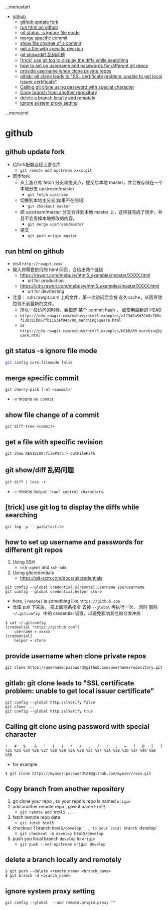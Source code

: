 ...menustart

 - [github](#bf215181b5140522137b3d4f6b73544a)
     - [github update fork](#f6b73a9a864f02b2d14ad454c6b09e68)
     - [run html on github](#606e5c37337c2f05305ab4a4a0dc2691)
     - [git status -s ignore file mode](#ecf2b9ae77e1b9272d6716ab8337c37e)
     - [merge specific commit](#a6c7b8bc87e837e643f48e27b843d648)
     - [show file change of a commit](#e35fc6dbd7673d56c0824c31ff378241)
     - [get a file with specific revision](#6f4311248df3ab2115e904e14c7836c9)
     - [git show/diff 乱码问题](#aafd38d2cb2288571bb67fc78e3a18f7)
     - [\[trick\] use git log to display the diffs while searching](#a9df5d1d20b4eb063767169d82151fdc)
     - [how to set up username and passwords for different git repos](#a3aecaf26f7ec612b34f4d9ed6c6532d)
     - [provide username when clone private repos](#366ee47209629dccbab3d2399247ea84)
     - [gitlab: git clone leads to "SSL certificate problem: unable to get local issuer certificate"](#8da880caa0ca98d1c46a028c0da79aac)
     - [Calling git clone using password with special character](#60f96f2175fb84d4839e67f2533a4c10)
     - [Copy branch from another repository](#9af7d00519ec3625b399242404c33af2)
     - [delete a branch locally and remotely](#65804564299051849847b74237b908e7)
     - [ignore system proxy setting](#69a87c5b277c131f12dde6841d30e6bc)

...menuend


<h2 id="bf215181b5140522137b3d4f6b73544a"></h2>


# github 

<h2 id="f6b73a9a864f02b2d14ad454c6b09e68"></h2>


## github update fork

 - 给fork配置远程上游仓库 
    - `git remote add upstream xxxx.git`
 - 同步fork
    - 从上游仓库 fetch 分支和提交点，提交给本地 master，并会被存储在一个本地分支 upstream/master 
        - `git fetch upstream` 
    - 切换到本地主分支(如果不在的话) 
        - `git checkout master` 
    - 把 upstream/master 分支合并到本地 master 上，这样就完成了同步，并且不会丢掉本地修改的内容。
        - `git merge upstream/master` 
    - 提交 
        - `git push origin master`

        
<h2 id="606e5c37337c2f05305ab4a4a0dc2691"></h2>


## run html on github

 - visit `http://rawgit.com/`
 - 输入你需要执行的 html 网页，会给出两个链接
    - https://rawgit.com/mebusy/html5_examples/master/XXXX.html
        - url for production
    - https://cdn.rawgit.com/mebusy/html5_examples/master/XXXX.html
        - url for dev/testing
 - 注意： cdn.rawgit.com 上的文件，第一次访问后会被 永久cache，从而导致 拉取不到最新的文件。
    - 所以一般访问的时候，会指定 某个 commit hash  ， 或使用最新的 HEAD
    - `https://cdn.rawgit.com/mebusy/html5_examples/a12340a5d32b0c760ef138301b067fb1153ef94b/00_marchingSquare.html`
    - or `https://cdn.rawgit.com/mebusy/html5_examples/HEAD/00_marchingSquare.html`


<h2 id="ecf2b9ae77e1b9272d6716ab8337c37e"></h2>


## git status -s ignore file mode

```bash
git config core.filemode false
```

<h2 id="a6c7b8bc87e837e643f48e27b843d648"></h2>


## merge specific commit 

```
git cherry-pick [-n] <commit> 
```

 - `-n` means `no commit `

<h2 id="e35fc6dbd7673d56c0824c31ff378241"></h2>


## show file change of a commit 

```
git diff-tree <commit>
```

<h2 id="6f4311248df3ab2115e904e14c7836c9"></h2>


## get a file with specific revision

```
git show REVISION:filePath > outFilePath
```


<h2 id="aafd38d2cb2288571bb67fc78e3a18f7"></h2>


## git show/diff 乱码问题

```
git diff | less -r
```

 - `-r` means `Output "raw" control characters`.


<h2 id="a9df5d1d20b4eb063767169d82151fdc"></h2>


## [trick] use git log to display the diffs while searching

```
git log -p -- path/to/file
```


<h2 id="a3aecaf26f7ec612b34f4d9ed6c6532d"></h2>


## how to set up username and passwords for different git repos

 1. Using SSH 
    - `ssh-agent`  and `ssh-add`
 2. Using gitcredentials
    - https://git-scm.com/docs/gitcredentials

```
git config --global credential.${remote}.username yourusername
git config --global credential.helper store
```

 - here, `{remote}` is something like `https://github.com`
 - 仓库 pull 下来后， 把上面两条指令 去掉 `--global` 再执行一次， 同时 删除`~/.gitconfig ` 中的 credential 设置，以避免影响其他的仓库冲突

```
$ cat ~/.gitconfig
[credential "https://github.com"]
    username = xxxxx
[credential]
    helper = store
```

<h2 id="366ee47209629dccbab3d2399247ea84"></h2>


## provide username when clone private repos

```
git clone https://username:password@github.com/username/repository.git
```


<h2 id="8da880caa0ca98d1c46a028c0da79aac"></h2>


## gitlab: git clone leads to "SSL certificate problem: unable to get local issuer certificate"

```
git config --global http.sslVerify false
git clone ...
git config --global http.sslVerify true
```


<h2 id="60f96f2175fb84d4839e67f2533a4c10"></h2>


## Calling git clone using password with special character

```
!   #   $    &   '   (   )   *   +   ,   /   :   ;   =   ?   @   [   ]
%21 %23 %24 %26 %27 %28 %29 %2A %2B %2C %2F %3A %3B %3D %3F %40 %5B %5D
```

 - for example

```
$ git clone https://myuser:password%21@github.com/myuser/repo.git
```

<h2 id="9af7d00519ec3625b399242404c33af2"></h2>


## Copy branch from another repository

 1. git clone your repo , so your repo's repo is named `origin`
 2. add another remote repo , give it name `html5`
    - `git remote add html5 ...` 
 3. fetch remote repo data
    - `git fetch html5`
 4. checkout 1 branch `html5/develop`` , to your local branch `develop`
    - `git checkout -b develop html5/develop`
 5. push you local branch `develop` to `origin`
    - `git push --set-upstream origin develop`

<h2 id="65804564299051849847b74237b908e7"></h2>


## delete a branch locally and remotely

```
$ git push --delete <remote_name> <branch_name>
$ git branch -d <branch_name>
```

<h2 id="69a87c5b277c131f12dde6841d30e6bc"></h2>


## ignore system proxy setting 

```
git config --global  --add remote.origin.proxy ""
```

